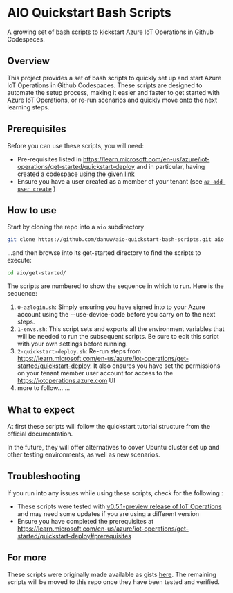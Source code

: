 # AIO Quickstart Bash Scripts

A growing set of bash scripts to kickstart Azure IoT Operations in Github Codespaces.

## Overview

This project provides a set of bash scripts to quickly set up and start Azure IoT Operations in Github Codespaces. These scripts are designed to automate the setup process, making it easier and faster to get started with Azure IoT Operations, or re-run scenarios and quickly move onto the next learning steps.

## Prerequisites

Before you can use these scripts, you will need:

- Pre-requisites listed in https://learn.microsoft.com/en-us/azure/iot-operations/get-started/quickstart-deploy and in particular, having created a codespace using the [given link](https://github.com/codespaces/new/Azure-Samples/explore-iot-operations?quickstart=1)
- Ensure you have a user created as a member of your tenant (see [`az add user create`](https://learn.microsoft.com/en-us/cli/azure/ad/user?view=azure-cli-latest#az-ad-user-create) )

## How to use

Start by cloning the repo into a `aio` subdirectory

```bash
git clone https://github.com/danuw/aio-quickstart-bash-scripts.git aio
```

...and then browse into its get-started directory to find the scripts to execute:

```bash
cd aio/get-started/
```

The scripts are numbered to show the sequence in which to run. Here is the sequence:

1. `0-azlogin.sh`: Simply ensuring you have signed into to your Azure account using the --use-device-code before you carry on to the next steps.
2. `1-envs.sh`: This script sets and exports all the environment variables that will be needed to run the subsequent scripts. Be sure to edit this script with your own settings before running.
3. `2-quickstart-deploy.sh`: Re-run steps from https://learn.microsoft.com/en-us/azure/iot-operations/get-started/quickstart-deploy. It also ensures you have set the permissions on your tenant member user account for access to the https://iotoperations.azure.com UI
4. more to follow...
...

## What to expect

At first these scripts will follow the quickstart tutorial structure from the official documentation.

In the future, they will offer alternatives to cover Ubuntu cluster set up and other testing environments, as well as new scenarios.

## Troubleshooting

If you run into any issues while using these scripts, check for the following :

- These scripts were tested with [v0.5.1-preview release of IoT Operations](https://github.com/Azure/azure-iot-operations/releases/tag/v0.5.1-preview) and may need some updates if you are using a different version
- Ensure you have completed the prerequisites at https://learn.microsoft.com/en-us/azure/iot-operations/get-started/quickstart-deploy#prerequisites

## For more

These scripts were originally made available as gists [here](https://gist.github.com/danuw/37c931341d5cde145564a5bfe05cc4c7). The remaining scripts will be moved to this repo once they have been tested and verified.
